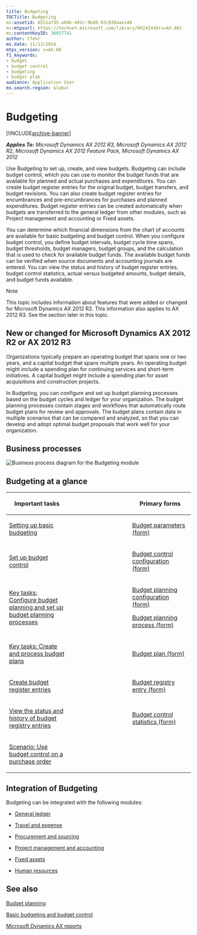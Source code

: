 ```yaml
---
title: Budgeting
TOCTitle: Budgeting
ms:assetid: 6551af35-a04b-491c-9bd8-93c039aae148
ms:mtpsurl: https://technet.microsoft.com/library/Hh242449(v=AX.60)
ms:contentKeyID: 36057741
author: tfehr
ms.date: 11/13/2014
mtps_version: v=AX.60
f1_keywords:
- budget
- budget control
- budgeting
- budget plan
audience: Application User
ms.search.region: Global
---
```


# Budgeting 


[!INCLUDE[archive-banner](includes/archive-banner.md)]


_**Applies To:** Microsoft Dynamics AX 2012 R3, Microsoft Dynamics AX 2012 R2, Microsoft Dynamics AX 2012 Feature Pack, Microsoft Dynamics AX 2012_






Use Budgeting to set up, create, and view budgets. Budgeting can include budget control, which you can use to monitor the budget funds that are available for planned and actual purchases and expenditures. You can create budget register entries for the original budget, budget transfers, and budget revisions. You can also create budget register entries for encumbrances and pre-encumbrances for purchases and planned expenditures. Budget register entries can be created automatically when budgets are transferred to the general ledger from other modules, such as Project management and accounting or Fixed assets.

You can determine which financial dimensions from the chart of accounts are available for basic budgeting and budget control. When you configure budget control, you define budget intervals, budget cycle time spans, budget thresholds, budget managers, budget groups, and the calculation that is used to check for available budget funds. The available budget funds can be verified when source documents and accounting journals are entered. You can view the status and history of budget register entries, budget control statistics, actual versus budgeted amounts, budget details, and budget funds available.


> [!NOTE]
> <P>This topic includes information about features that were added or changed for Microsoft Dynamics AX 2012 R2. This information also applies to AX 2012 R3. See the section later in this topic.</P>



## New or changed for Microsoft Dynamics AX 2012 R2 or AX 2012 R3

Organizations typically prepare an operating budget that spans one or two years, and a capital budget that spans multiple years. An operating budget might include a spending plan for continuing services and short-term initiatives. A capital budget might include a spending plan for asset acquisitions and construction projects.

In Budgeting, you can configure and set up budget planning processes based on the budget cycles and ledger for your organization. The budget planning processes contain stages and workflows that automatically route budget plans for review and approvals. The budget plans contain data in multiple scenarios that can be compared and analyzed, so that you can develop and adopt optimal budget proposals that work well for your organization.

## Business processes

 ![Business process diagram for the Budgeting module](images/Hh242449.BudgetingBusinessProcess(AX.60).gif "Business process diagram for the Budgeting module")

## Budgeting at a glance

<table>
<colgroup>
<col style="width: 33%" />
<col style="width: 33%" />
<col style="width: 33%" />
</colgroup>
<thead>
<tr class="header">
<th><p>Important tasks</p></th>
<th><p></p></th>
<th><p>Primary forms</p></th>
</tr>
</thead>
<tbody>
<tr class="odd">
<td><p><a href="setting-up-basic-budgeting.md">Setting up basic budgeting</a></p></td>
<td><p></p></td>
<td><p><a href="https://technet.microsoft.com/library/hh242475(v=ax.60)">Budget parameters (form)</a></p></td>
</tr>
<tr class="even">
<td><p><a href="set-up-budget-control.md">Set up budget control</a></p></td>
<td><p></p></td>
<td><p><a href="https://technet.microsoft.com/library/hh242209(v=ax.60)">Budget control configuration (form)</a></p></td>
</tr>
<tr class="odd">
<td><p><a href="key-tasks-configure-budget-planning-and-set-up-budget-planning-processes.md">Key tasks: Configure budget planning and set up budget planning processes</a></p></td>
<td><p></p></td>
<td><p><a href="https://technet.microsoft.com/library/jj677418(v=ax.60)">Budget planning configuration (form)</a></p>
<p><a href="https://technet.microsoft.com/library/jj677441(v=ax.60)">Budget planning process (form)</a></p></td>
</tr>
<tr class="even">
<td><p><a href="key-tasks-create-and-process-budget-plans.md">Key tasks: Create and process budget plans</a></p></td>
<td><p></p></td>
<td><p><a href="https://technet.microsoft.com/library/jj677376(v=ax.60)">Budget plan (form)</a></p></td>
</tr>
<tr class="odd">
<td><p><a href="create-budget-register-entries.md">Create budget register entries</a></p></td>
<td><p></p></td>
<td><p><a href="https://technet.microsoft.com/library/hh227354(v=ax.60)">Budget registry entry (form)</a></p></td>
</tr>
<tr class="even">
<td><p><a href="view-the-status-and-history-of-budget-registry-entries.md">View the status and history of budget registry entries</a></p></td>
<td><p></p></td>
<td><p><a href="https://technet.microsoft.com/library/hh242457(v=ax.60)">Budget control statistics (form)</a></p></td>
</tr>
<tr class="odd">
<td><p><a href="scenario-use-budget-control-on-a-purchase-order.md">Scenario: Use budget control on a purchase order</a></p></td>
<td><p></p></td>
<td><p></p></td>
</tr>
</tbody>
</table>


## Integration of Budgeting

Budgeting can be integrated with the following modules:

  - [General ledger](general-ledger.md)

  - [Travel and expense](travel-and-expense.md)

  - [Procurement and sourcing](procurement-and-sourcing.md)

  - [Project management and accounting](project-management-and-accounting.md)

  - [Fixed assets](fixed-assets.md)

  - [Human resources](human-resources.md)

## See also

[Budget planning](budget-planning.md)

[Basic budgeting and budget control](basic-budgeting-and-budget-control.md)

[Microsoft Dynamics AX reports](microsoft-dynamics-ax-reports.md)

  



